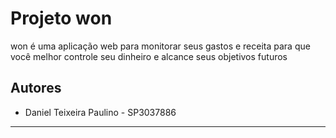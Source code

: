 # Projeto won

won é uma aplicação web para monitorar seus gastos e receita para que você melhor controle seu dinheiro e alcance seus objetivos futuros

## Autores

-   Daniel Teixeira Paulino - SP3037886

---
